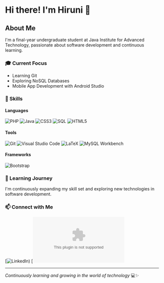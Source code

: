 # Hi there! I'm Hiruni 👋

## About Me
I'm a final-year undergraduate student at Java Institute for Advanced Technology, passionate about software development and continuous learning.

### 🎓 Current Focus
- Learning Git
- Exploring NoSQL Databases
- Mobile App Development with Android Studio

### 🚀 Skills

#### Languages
![PHP](https://img.shields.io/badge/PHP-777BB4?style=for-the-badge&logo=php&logoColor=white)
![Java](https://img.shields.io/badge/Java-ED8B00?style=for-the-badge&logo=java&logoColor=white)
![CSS3](https://img.shields.io/badge/CSS3-1572B6?style=for-the-badge&logo=css3&logoColor=white)
![SQL](https://img.shields.io/badge/SQL-4479A1?style=for-the-badge&logo=mysql&logoColor=white)
![HTML5](https://img.shields.io/badge/HTML5-E34F26?style=for-the-badge&logo=html5&logoColor=white)

#### Tools
![Git](https://img.shields.io/badge/Git-F05032?style=for-the-badge&logo=git&logoColor=white)
![Visual Studio Code](https://img.shields.io/badge/Visual_Studio_Code-0078D4?style=for-the-badge&logo=visual%20studio%20code&logoColor=white)
![LaTeX](https://img.shields.io/badge/LaTeX-008080?style=for-the-badge&logo=latex&logoColor=white)
![MySQL Workbench](https://img.shields.io/badge/MySQL-4479A1?style=for-the-badge&logo=mysql&logoColor=white)

#### Frameworks
![Bootstrap](https://img.shields.io/badge/Bootstrap-563D7C?style=for-the-badge&logo=bootstrap&logoColor=white)

### 🌱 Learning Journey
I'm continuously expanding my skill set and exploring new technologies in software development.

### 📫 Connect with Me
[![LinkedIn](https://www.linkedin.com/in/hiruni-kaushalya-67951a262/))
[![Email](kaushalyahiruni915@gmail.com)

---
*Continuously learning and growing in the world of technology* 💻✨

